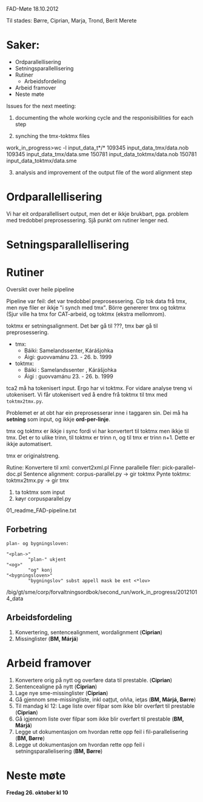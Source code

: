 FAD-Møte 18.10.2012

Til stades: Børre, Ciprian, Marja, Trond, Berit Merete

#  Saker:

* Ordparallellisering
* Setningsparallellisering
* Rutiner
    - Arbeidsfordeling
* Arbeid framover
* Neste møte

Issues for the next meeting:
1. documenting the whole working cycle
   and the responisibilities for each step

2. synching the tmx-toktmx files

work_in_progress>wc -l input_data_t*/*
  109345 input_data_tmx/data.nob
  109345 input_data_tmx/data.sme
  150781 input_data_toktmx/data.nob
  150781 input_data_toktmx/data.sme

3. analysis and improvement of the output file of the word alignment step

#  Ordparallellisering

Vi har eit ordparallellisert output, men det er ikkje brukbart,
pga. problem med tredobbel preprosessering. Sjå punkt om rutiner
lenger ned.

#  Setningsparallellisering

#  Rutiner

Oversikt over heile pipeline

Pipeline var feil: det var tredobbel preprosessering.
Cip tok data frå tmx, men nye filer er ikkje "i synch med tmx".
Börre genererer tmx og toktmx (Sjur ville ha tmx for CAT-arbeid,
og toktmx (ekstra mellomrom).

toktmx er setningsalignment. Det bør gå til ???, tmx bør gå
til preprosessering.

* tmx:
    - <seg>Báiki: Samelandssenter, Kárášjohka</seg>
    - <seg>Áigi: guovvamánu 23. - 26. b. 1999</seg>
* toktmx:
    - <seg>Báiki : Samelandssenter , Kárášjohka</seg>
    - <seg>Áigi : guovvamánu 23. - 26. b. 1999</seg>

tca2 må ha tokenisert input. Ergo har vi toktmx.
For vidare analyse treng vi utokenisert. Vi får utokenisert
ved å endre frå toktmx til tmx med `toktmx2tmx.py`.

Problemet er at obt har ein preprosesserar inne i taggaren sin.
Dei må ha **setning** som input, og ikkje **ord-per-linje**.

tmx og toktmx er ikkje i sync fordi vi har konvertert til
toktmx men ikkje til tmx. Det er to ulike trinn, til toktmx
er trinn n, og til tmx er trinn n+1. Dette er ikkje
automatisert.

tmx er originalstreng.

Rutine:
Konvertere til xml: convert2xml.pl
Finne parallelle filer: pick-parallel-doc.pl
Sentence alignment: corpus-parallel.py -> gir toktmx
Pynte toktmx: toktmx2tmx.py -> gir tmx

1. ta toktmx som input
1. køyr corpusparallel.py

01_readme_FAD-pipeline.txt

##  Forbetring

```
plan- og bygningsloven:

"<plan->"
        "plan-" ukjent
"<og>"
        "og" konj
"<bygningsloven>"
        "bygningslov" subst appell mask be ent <*lov>
```

/big/gt/sme/corp/forvaltningsordbok/second_run/work_in_progress/20121014_data

##  Arbeidsfordeling
1. Konvertering, sentencealignment, wordalignment (**Ciprian**)
1. Missinglister (**BM, Márjá**)

#  Arbeid framover
1. Konvertere orig på nytt og overføre data til prestable. (**Ciprian**)
1. Sentencealigne på nytt (**Ciprian**)
1. Lage nye sme-missinglister (**Ciprian**)
1. Gå gjennom sme-missingliste, inkl oaţţut, oñña, ieţas (**BM, Márjá, Børre**)
1. Til mandag kl 12: Lage liste over filpar som ikke blir overført til prestable (**Ciprian**)
1. Gå igjennom liste over filpar som ikke blir overført til prestable (**BM, Márjá**)
1. Legge ut dokumentasjon om hvordan rette opp feil i fil-parallelisering (**BM, Børre**)
1. Legge ut dokumentasjon om hvordan rette opp feil i setningsparallelisering (**BM, Børre**)

#  Neste møte
**Fredag 26. oktober kl 10**

